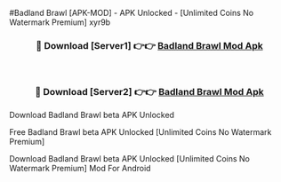 #Badland Brawl [APK-MOD] - APK Unlocked - [Unlimited Coins No Watermark Premium] xyr9b



<div align="center">

<h3>🔴 Download [Server1] 👉👉 <a href="https://momento.my/?title=Badland_Brawl">Badland Brawl Mod Apk</a></h3><br>

<h3>🔴 Download [Server2] 👉👉 <a href="https://momento.my/?title=Badland_Brawl">Badland Brawl Mod Apk</a></h3>
</div>



Download Badland Brawl beta APK Unlocked

Free Badland Brawl beta APK Unlocked [Unlimited Coins No Watermark Premium]

Download Badland Brawl beta APK Unlocked [Unlimited Coins No Watermark Premium] Mod For Android
